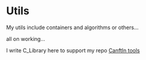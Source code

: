 # Utils

My utils include containers and algorithms or others...

all on working...

I write C_Library here to support my repo [CanftIn tools](https://github.com/CanftIn)